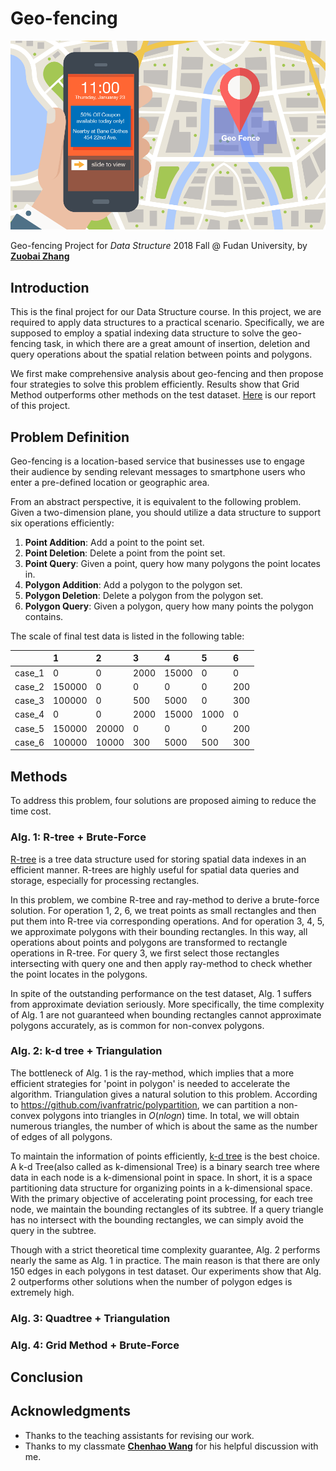 # Geo-fencing
[![grid](README.asset/GeoFence.png)](https://www.propellant.media/geofencing-marketing-company-providers/)

Geo-fencing Project for *Data Structure* 2018 Fall @ Fudan University, by [**Zuobai Zhang**](<https://oxer11.github.io/>)

## Introduction

This is the final project for our Data Structure course. In this project, we are required to apply data structures to a practical scenario. Specifically, we are supposed to employ a spatial indexing data structure to solve the geo-fencing task, in which there are a great amount of insertion, deletion and query operations about the spatial relation between points and polygons.

We first make comprehensive analysis about geo-fencing and then propose four strategies to solve this problem efficiently. Results show that Grid Method outperforms other methods on the test dataset. [Here](Report.pdf) is our report of this project.

## Problem Definition

Geo-fencing is a location-based service that businesses use to engage their audience by sending relevant messages to smartphone users who enter a pre-defined location or geographic area.

From an abstract perspective, it is equivalent to the following problem. Given a two-dimension plane, you should utilize a data structure to support six operations efficiently:
1. **Point Addition**: Add a point to the point set.
2. **Point Deletion**: Delete a point from the point set.
3. **Point Query**: Given a point, query how many polygons the point locates in.
4. **Polygon Addition**: Add a polygon to the polygon set.
5. **Polygon Deletion**: Delete a polygon from the polygon set.
6. **Polygon Query**: Given a polygon, query how many points the polygon contains.

The scale of final test  data is listed in the following table:

|  | 1 | 2 | 3 | 4 | 5 | 6 |
| ---- | :---- | :---- | :---- | :---- | :---- | :----- |
|case_1|0|0|2000|15000|0|0|
|case_2|150000|0|0|0|0|200|
|case_3|100000|0|500|5000|0|300|
|case_4|0|0|2000|15000|1000|0|
|case_5|150000|20000|0|0|0|200|
|case_6|100000|10000|300|5000|500|300|

## Methods

To address this problem, four solutions are proposed aiming to reduce the time cost.

### Alg. 1: R-tree + Brute-Force

[R-tree](https://en.wikipedia.org/wiki/R-tree) is a tree data structure used for storing spatial data indexes in an efficient manner. R-trees are highly useful for spatial data queries and storage, especially for processing rectangles. 

In this problem, we combine R-tree and ray-method to derive a brute-force solution. For operation 1, 2, 6, we treat points as small rectangles and then put them into R-tree via corresponding operations. And for operation 3, 4, 5, we approximate polygons with their bounding rectangles. In this way, all operations about points and polygons are transformed to rectangle operations in R-tree. For query 3, we first select those rectangles intersecting with query one and then apply ray-method to check whether the point locates in the polygons.

In spite of the outstanding performance on the test dataset, Alg. 1 suffers from approximate deviation seriously. More specifically, the time complexity of Alg. 1 are not guaranteed when bounding rectangles cannot approximate polygons accurately, as is common for non-convex polygons.

### Alg. 2: k-d tree + Triangulation

The bottleneck of Alg. 1 is the ray-method, which implies that a more efficient strategies for 'point in polygon' is needed to accelerate the algorithm. Triangulation gives a natural solution to this problem. According to https://github.com/ivanfratric/polypartition, we can partition a non-convex polygons into triangles in $O(n log n)$ time. In total, we will obtain numerous triangles, the number of which is about the same as the number of edges of all polygons.

To maintain the information of points efficiently, [k-d tree](https://en.wikipedia.org/wiki/K-d_tree) is the best choice. A k-d Tree(also called as k-dimensional Tree) is a binary search tree where data in each node is a k-dimensional point in space. In short, it is a space partitioning data structure for organizing points in a k-dimensional space. With the primary objective of accelerating point processing, for each tree node, we maintain the bounding rectangles of its subtree. If a query triangle has no intersect with the bounding rectangles, we can simply avoid the query in the subtree.

Though with a strict theoretical time complexity guarantee, Alg. 2 performs nearly the same as Alg. 1 in practice. The main reason is that there are only 150 edges in each polygons in test dataset. Our experiments show that Alg. 2 outperforms other solutions when the number of polygon edges is extremely high.

### Alg. 3: Quadtree + Triangulation

### Alg. 4: Grid Method + Brute-Force

## Conclusion

## Acknowledgments

- Thanks to the teaching assistants for revising our work.
- Thanks to my classmate [**Chenhao Wang**](https://github.com/wch19990119) for his helpful discussion with me.
